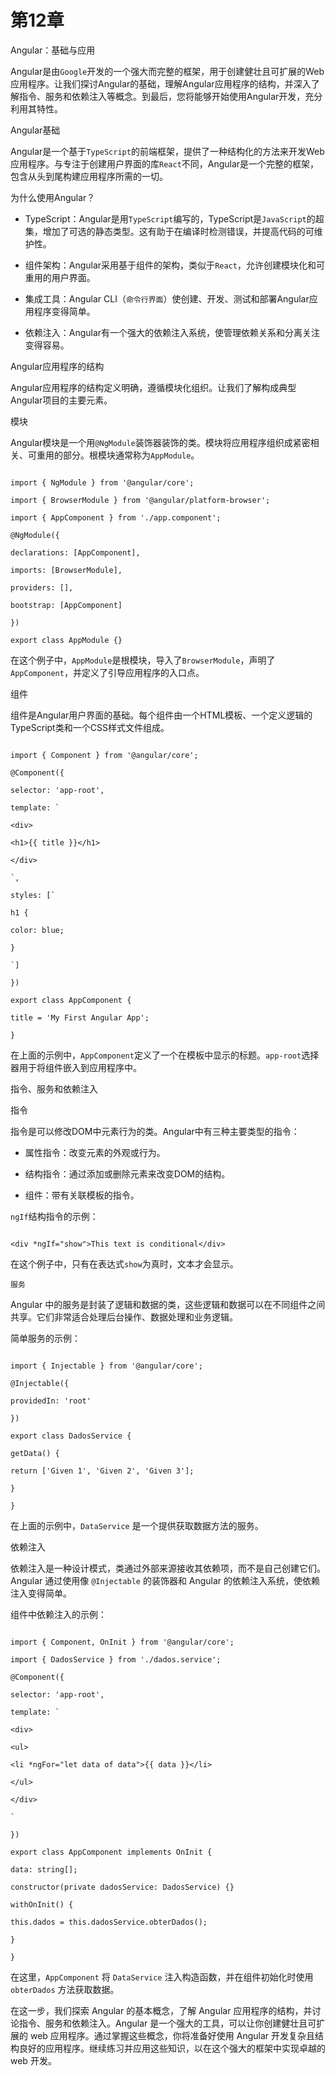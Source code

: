 # 第12章

Angular：基础与应用

Angular是由`Google`开发的一个强大而完整的框架，用于创建健壮且可扩展的Web应用程序。让我们探讨Angular的基础，理解Angular应用程序的结构，并深入了解指令、服务和依赖注入等概念。到最后，您将能够开始使用Angular开发，充分利用其特性。

Angular基础

Angular是一个基于`TypeScript`的前端框架，提供了一种结构化的方法来开发Web应用程序。与专注于创建用户界面的库`React`不同，Angular是一个完整的框架，包含从头到尾构建应用程序所需的一切。

为什么使用Angular？

- TypeScript：Angular是用`TypeScript`编写的，TypeScript是`JavaScript`的超集，增加了可选的静态类型。这有助于在编译时检测错误，并提高代码的可维护性。

- 组件架构：Angular采用基于组件的架构，类似于`React`，允许创建模块化和可重用的用户界面。

- 集成工具：Angular CLI（`命令行界面`）使创建、开发、测试和部署Angular应用程序变得简单。

- 依赖注入：Angular有一个强大的依赖注入系统，使管理依赖关系和分离关注变得容易。

Angular应用程序的结构

Angular应用程序的结构定义明确，遵循模块化组织。让我们了解构成典型Angular项目的主要元素。

模块

Angular模块是一个用`@NgModule`装饰器装饰的类。模块将应用程序组织成紧密相关、可重用的部分。根模块通常称为`AppModule`。

```jstypescript

import { NgModule } from '@angular/core';

import { BrowserModule } from '@angular/platform-browser';

import { AppComponent } from './app.component';

@NgModule({

declarations: [AppComponent],

imports: [BrowserModule],

providers: [],

bootstrap: [AppComponent]

})

export class AppModule {}

```

在这个例子中，`AppModule`是根模块，导入了`BrowserModule`，声明了`AppComponent`，并定义了引导应用程序的入口点。

组件

组件是Angular用户界面的基础。每个组件由一个HTML模板、一个定义逻辑的TypeScript类和一个CSS样式文件组成。

```jstypescript

import { Component } from '@angular/core';

@Component({

selector: 'app-root',

template: `

<div>

<h1>{{ title }}</h1>

</div>

`,

styles: [`

h1 {

color: blue;

}

`]

})

export class AppComponent {

title = 'My First Angular App';

}

```

在上面的示例中，`AppComponent`定义了一个在模板中显示的标题。`app-root`选择器用于将组件嵌入到应用程序中。

指令、服务和依赖注入

指令

指令是可以修改DOM中元素行为的类。Angular中有三种主要类型的指令：

- 属性指令：改变元素的外观或行为。

- 结构指令：通过添加或删除元素来改变DOM的结构。

- 组件：带有关联模板的指令。

`ngIf`结构指令的示例：

```jshtml

<div *ngIf="show">This text is conditional</div>

```

在这个例子中，只有在表达式`show`为真时，文本才会显示。

`服务`

Angular 中的服务是封装了逻辑和数据的类，这些逻辑和数据可以在不同组件之间共享。它们非常适合处理后台操作、数据处理和业务逻辑。

简单服务的示例：

```jstypescript

import { Injectable } from '@angular/core';

@Injectable({

providedIn: 'root'

})

export class DadosService {

getData() {

return ['Given 1', 'Given 2', 'Given 3'];

}

}

```

在上面的示例中，`DataService` 是一个提供获取数据方法的服务。

依赖注入

依赖注入是一种设计模式，类通过外部来源接收其依赖项，而不是自己创建它们。Angular 通过使用像 `@Injectable` 的装饰器和 Angular 的依赖注入系统，使依赖注入变得简单。

组件中依赖注入的示例：

```jstypescript

import { Component, OnInit } from '@angular/core';

import { DadosService } from './dados.service';

@Component({

selector: 'app-root',

template: `

<div>

<ul>

<li *ngFor="let data of data">{{ data }}</li>

</ul>

</div>

`

})

export class AppComponent implements OnInit {

data: string[];

constructor(private dadosService: DadosService) {}

withOnInit() {

this.dados = this.dadosService.obterDados();

}

}

```

在这里，`AppComponent` 将 `DataService` 注入构造函数，并在组件初始化时使用 `obterDados` 方法获取数据。

在这一步，我们探索 Angular 的基本概念，了解 Angular 应用程序的结构，并讨论指令、服务和依赖注入。Angular 是一个强大的工具，可以让你创建健壮且可扩展的 web 应用程序。通过掌握这些概念，你将准备好使用 Angular 开发复杂且结构良好的应用程序。继续练习并应用这些知识，以在这个强大的框架中实现卓越的 web 开发。
